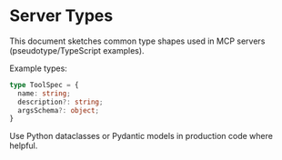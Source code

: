 # Server Types

This document sketches common type shapes used in MCP servers (pseudotype/TypeScript examples).

Example types:

```typescript
type ToolSpec = {
  name: string;
  description?: string;
  argsSchema?: object;
}
```

Use Python dataclasses or Pydantic models in production code where helpful.
